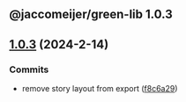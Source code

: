 ## @jaccomeijer/green-lib 1.0.3

## [1.0.3](https://github.com/jaccomeijer/green-lib/compare/1.0.2...1.0.3) (2024-2-14)


### Commits

* remove story layout from export ([f8c6a29](https://github.com/jaccomeijer/green-lib/commit/f8c6a29e8827d945d93a36254b916ff00b6069bd))


